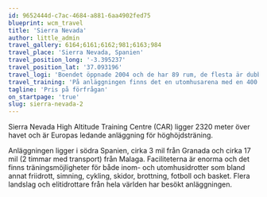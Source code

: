 ```yaml
---
id: 9652444d-c7ac-4684-a881-6aa4902fed75
blueprint: wcm_travel
title: 'Sierra Nevada'
author: little_admin
travel_gallery: 6164;6161;6162;981;6163;984
travel_place: 'Sierra Nevada, Spanien'
travel_position_long: '-3.395237'
travel_position_lat: '37.093196'
travel_logi: 'Boendet öppnade 2004 och de har 89 rum, de flesta är dubbelrum. Det finns även café, restaurang, pool, Wi-fi, TV-rum och bibliotek på anläggningen.'
travel_training: 'På anläggningen finns det en utomhusarena med en 400 meter lång löpbana med 8 banor alternativt en löpbana inomhus med 6 raka banor. Det finns även ett område inomhus för hoppgrenar.'
tagline: 'Pris på förfrågan'
on_startpage: 'true'
slug: sierra-nevada-2
---
```

<p>Sierra Nevada High Altitude Training Centre (CAR) ligger 2320 meter över havet och är Europas ledande anläggning för höghöjdsträning.</p>
<p>Anläggningen ligger i södra Spanien, cirka 3 mil från Granada och cirka 17 mil (2 timmar med transport) från Malaga. Faciliteterna är enorma och det finns träningsmöjligheter för både inom- och utomhusidrotter som bland annat friidrott, simning, cykling, skidor, brottning, fotboll och basket. Flera landslag och elitidrottare från hela världen har besökt anläggningen.</p>
